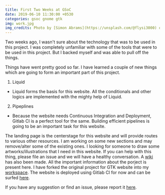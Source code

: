 ```yaml
---
title: First Two Weeks at GSoC
date: 2019-06-10 11:30:00 +0530
categories: gsoc gnome gtk
img: work.jpg
img_credits: Photo by [Simon Abrams](https://unsplash.com/@flysi3000) on [Unsplash](https://unsplash.com)
---
```


Two weeks ago, I wasn't sure about the technology that was to be used in this project. I was completely unfamiliar with some of the tools that were to be used in this project. But I backed myself and was able to pull off the things.

Things have went pretty good so far. I have learned a couple of new things which are going to form an important part of this project.

1. Liquid
  * Liquid forms the basis for this website. All the conditionals and other logics are implemented with the mighty help of Liquid.
2. Pipeplines
  * Because the website needs Continuous Integration and Deployment, Gitlab CI is a perfect tool for the same. Building efficient pipelines is going to be an important task for this website.

The landing page is the centerstage for this website and will provide routes to various other resources. I am working on some new sections and may remove/alter some of the existing ones. I looking for someone to draw some artworks/illustrations that I need in this website. If you can help with this thing, please file an issue and we will have a healthy conversation. A [wiki](https://wiki.gnome.org/Projects/GTK/WebsiteRedesign) has also been made. All the important information about the porject is present here.
I have forked the original project for GTK website into my [workspace](https://gitlab.gnome.org/ravgeetdhillon/gtk-web). The website is deployed using Gitlab CI for now and can be surfed [here](https://ravgeetdhillon.pages.gitlab.gnome.org/gtk-web/).

If you have any suggestion or find an issue, please report it [here](https://gitlab.gnome.org/ravgeetdhillon/gtk-web/issues).